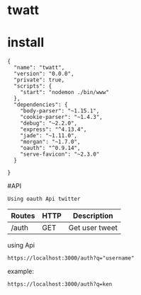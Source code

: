 # twatt

# install

```
{
  "name": "twatt",
  "version": "0.0.0",
  "private": true,
  "scripts": {
    "start": "nodemon ./bin/www"
  },
  "dependencies": {
    "body-parser": "~1.15.1",
    "cookie-parser": "~1.4.3",
    "debug": "~2.2.0",
    "express": "^4.13.4",
    "jade": "~1.11.0",
    "morgan": "~1.7.0",
    "oauth": "^0.9.14",
    "serve-favicon": "~2.3.0"
  }

}
```

#API

```
Using oauth Api twitter
```

Routes | HTTP | Description |
------------ | ------------- | ---------|
/auth | GET |  Get user tweet


using Api

```
https://localhost:3000/auth?q="username"
```

example:

```
https://localhost:3000/auth?q=ken
```
